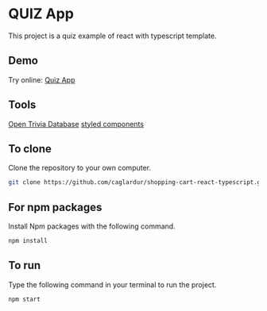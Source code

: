 # QUIZ App

This project is a quiz example of react with typescript template.

## Demo

Try online: [Quiz App](https://typescript-quiz-caglardur.vercel.app/)

## Tools

[Open Trivia Database](https://opentdb.com/)
[styled components](https://styled-components.com/)

## To clone

Clone the repository to your own computer.

```bash
git clone https://github.com/caglardur/shopping-cart-react-typescript.git
```

## For npm packages

Install Npm packages with the following command.

```bash
npm install
```

## To run

Type the following command in your terminal to run the project.

```bash
npm start
```
